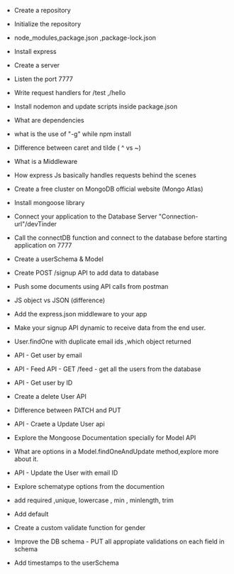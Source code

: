 - Create a repository 
- Initialize the repository 
- node_modules,package.json ,package-lock.json 
- Install express
- Create a server
- Listen the port 7777
- Write request handlers for /test ,/hello
- Install nodemon and update scripts inside package.json
- What are dependencies 
- what is the use of "-g" while npm install 
- Difference between caret and tilde ( ^ vs ~)

- What is a Middleware
- How express Js basically handles requests  behind the scenes 


- Create a free cluster on MongoDB official website (Mongo Atlas)
- Install mongoose library
- Connect your application to the Database Server "Connection-url"/devTinder
- Call the connectDB function and connect to the database before starting application on 7777 

- Create a userSchema & Model
- Create  POST /signup API to add data to database
- Push some documents using API calls from postman

- JS object vs JSON (difference)
- Add the express.json middleware to your app
- Make your signup API dynamic to receive data from the end user.

- User.findOne with duplicate email ids ,which object returned 
- API - Get user by email 
- API - Feed API - GET /feed - get all the users from the database
- API - Get user by ID
- Create a delete User API
- Difference between PATCH and PUT
- API - Craete a Update User api 
- Explore the Mongoose Documentation specially for Model API
- What are options in a Model.findOneAndUpdate method,explore more about it.
- API - Update the User with email ID

- Explore schematype options from the documention
- add required ,unique, lowercase , min , minlength, trim
- Add default
- Create a custom validate function for gender
- Improve the DB schema - PUT all appropiate validations on each field in schema
- Add timestamps to the userSchema